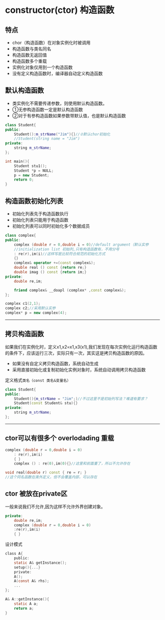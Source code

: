 # constructor(ctor) 构造函数
## 特点
* chor（构造函数）在对象实例化时被调用
* 构造函数与类名同名
* 构造函数无返回值
* 构造函数多个重载
* 实例化对象仅用到一个构造函数
* 没有定义构造函数时，编译器自动定义构造函数

## 默认构造函数
* 类实例化不需要传递参数，则使用默认构造函数。
* ①无参构造函数一定是默认构造函数
* ②对于有参构造函数如果参数带默认值，也是默认构造函数
```C++
class Student{
public:
    Student():m_strName("Jim"){}//②默认chor初始化
    //Student(string name = "Jim")
private:
    string m_strName;
};
```
```C++
int main(){
    Student stu1();
    Student *p = NULL;
    p = new Student;
    return 0;
}
```
## 构造函数初始化列表
* 初始化列表先于构造函数执行
* 初始化列表只能用于构造函数
* 初始化列表可以同时初始化多个数据成员


```C++
class complex{
public:
    complex (double r = 0,double i = 0)//default argument（默认实参
    //initialization list 初始列,只有构造函数有，不用分号
    : re(r),im(i)//这样写是比较符合规范的初始化方式
    {}
    complex& operator +=(const complex&);
    double real () const {return re;}
    double imag () const {return im;}
private:
    double re,im;

    friend complex& __doapl (complex* ,const complex&);
};
```


```C++
complex c1(2,1);
complex c2;//采用默认实参
complex* p = new complex(4);
```
---
## 拷贝构造函数
如果我们在实例化时，定义x1,x2=x1,x3(x1),我们发现在每次实例化运行构造函数的条件下，应该运行三次，实际只有一次，其实这是拷贝构造函数的原因。

* 如果没有自定义拷贝构造函数，系统自动生成
* 采用直接初始化或复制初始化实例对象时，系统自动调用拷贝构造函数

定义格式```类名（const 类名&变量名）```

```C++
class Student{
public:
    Student(){m_strName = "Jim";)//不过这里不是初始列写法？难道有要求？
    Student(const Student& stu){}
private:
    string m_strName;
};
```
---
##  ctor可以有很多个 overlodading 重载
```C++
complex (double r = 0,double i = 0)
    : re(r),im(i)
    { }
    complex () : re(0),im(0){}//这里和前面重了，所以不允许存在
```

```C++
void real(double r) const { re = r; }
//这个同名函数在类外定义，但不会覆盖内部，可以存在
```

## ctor 被放在private区
一般来说我们不允许,因为这样不允许外界创建对象。 
```C++
private:
    double re,im;
    complex (double r = 0,double i = 0)
    :re(r),im(i)
    { }
```
设计模式 
```C
class A{
    public:
    static A& getInstance();
    setup(){...}
    private:
    A();
    A(const A& rhs);
    ...
};

A& A::getInstance(){
    static A a;
    return a;
}
```